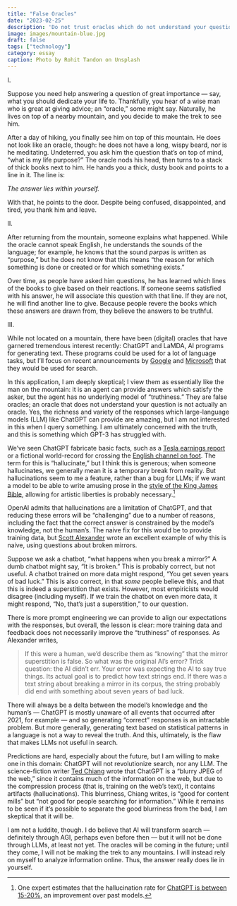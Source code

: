 ```yaml
---
title: "False Oracles"
date: "2023-02-25"
description: 'Do not trust oracles which do not understand your questions.'
image: images/mountain-blue.jpg
draft: false
tags: ["technology"]
category: essay
caption: Photo by Rohit Tandon on Unsplash
---
```



I. 

Suppose you need help answering a question of great importance — say, what you should dedicate your life to. Thankfully, you hear of a wise man who is great at giving advice; an “oracle,” some might say. Naturally, he lives on top of a nearby mountain, and you decide to make the trek to see him. 

After a day of hiking, you finally see him on top of this mountain. He does not look like an oracle, though: he does not have a long, wispy beard, nor is he meditating. Undeterred, you ask him the question that’s on top of mind, “what is my life purpose?” The oracle nods his head, then turns to a stack of thick books next to him. He hands you a thick, dusty book and points to a line in it. The line is:

_The answer lies within yourself._

With that, he points to the door. Despite being confused, disappointed, and tired, you thank him and leave.    

II. 

After returning from the mountain, someone explains what happened. While the oracle cannot speak English, he understands the sounds of the language; for example, he knows that the sound *pərpəs* is written as “purpose,” but he does not know that this means “the reason for which something is done or created or for which something exists.”

Over time, as people have asked him questions, he has learned which lines of the books to give based on their reactions. If someone seems satisfied with his answer, he will associate this question with that line. If they are not, he will find another line to give. Because people revere the books which these answers are drawn from, they believe the answers to be truthful. 

III.

While not located on a mountain, there have been (digital) oracles that have garnered tremendous interest recently: ChatGPT and LaMDA, AI programs for generating text. These programs could be used for a lot of language tasks, but I’ll focus on recent announcements by [Google](https://blog.google/technology/ai/bard-google-ai-search-updates/) and [Microsoft](https://blogs.microsoft.com/blog/2023/02/07/reinventing-search-with-a-new-ai-powered-microsoft-bing-and-edge-your-copilot-for-the-web/) that they would be used for search.

In this application, I am deeply skeptical; I view them as essentially like the man on the mountain: it is an agent can provide answers which satisfy the asker, but the agent has no underlying model of “truthiness.” They are false oracles; an oracle that does not understand your question is not actually an oracle. Yes, the richness and variety of the responses which large-language models (LLM) like ChatGPT can provide are amazing, but I am not interested in this when I query something. I am ultimately concerned with the truth, and this is something which GPT-3 has struggled with.

We’ve seen ChatGPT fabricate basic facts, such as a [Tesla earnings report](https://www.fastcompany.com/90819887/how-to-trick-openai-chat-gpt) or a fictional world-record for crossing the [English channel on foot](https://akhinoz.medium.com/the-hidden-dangers-of-chatgpt-and-how-to-prevent-artificial-hallucinations-206861105d0f). The term for this is “hallucinate,” but I think this is generous; when someone hallucinates, we generally mean it is a temporary break from reality. But hallucinations seem to me a feature, rather than a bug for LLMs; if we want a model to be able to write amusing prose in the [style of the King James Bible](https://twitter.com/tqbf/status/1598513757805858820?ref_src=twsrc%5Etfw%7Ctwcamp%5Etweetembed%7Ctwterm%5E1598513757805858820%7Ctwgr%5Ebeaf4ec9a2da61f297f133299ffb151fa4a96f45%7Ctwcon%5Es1_&ref_url=https%3A%2F%2Fwww.theatlantic.com%2Ftechnology%2Farchive%2F2022%2F12%2Fopenai-chatgpt-chatbot-messages%2F672411%2F), allowing for artistic liberties is probably necessary.[^1]

OpenAI admits that hallucinations are a limitation of ChatGPT, and that reducing these errors will be “challenging” due to a number of reasons, including the fact that the correct answer is constrained by the model’s knowledge, not the human’s. The naive fix for this would be to provide training data, but [Scott Alexander](https://astralcodexten.substack.com/p/elk-and-the-problem-of-truthful-ai) wrote an excellent example of why this is naive, using questions about broken mirrors.

Suppose we ask a chatbot, “what happens when you break a mirror?” A dumb chatbot might say, “It is broken.” This is probably correct, but not useful. A chatbot trained on more data might respond, “You get seven years of bad luck.” This is also correct, in that *some* people believe this, and that this is indeed a superstition that exists. However, most empiricists would disagree (including myself). If we train the chatbot on even more data, it might respond, “No, that’s just a superstition,” to our question.

There is more prompt engineering we can provide to align our expectations with the responses, but overall, the lesson is clear: more training data and feedback does not necessarily improve the “truthiness” of responses. As Alexander writes,


> If this were a human, we’d describe them as “knowing” that the mirror superstition is false. So what was the original AI’s error? Trick question: the AI didn’t err. Your error was expecting the AI to say true things. Its actual goal is to predict how text strings end. If there was a text string about breaking a mirror in its corpus, the string probably did end with something about seven years of bad luck.

There will always be a delta between the model’s knowledge and the human’s — ChatGPT is mostly unaware of all events that occurred after 2021, for example — and so generating “correct” responses is an intractable problem. But more generally, generating text based on statistical patterns in a language is not a way to reveal the truth. And this, ultimately, is the flaw that makes LLMs not useful in search.

Predictions are hard, especially about the future, but I am willing to make one in this domain: ChatGPT will not revolutionize search, nor any LLM. The science-fiction writer [Ted Chiang](https://www.newyorker.com/tech/annals-of-technology/chatgpt-is-a-blurry-jpeg-of-the-web) wrote that ChatGPT is a “blurry JPEG of the web,” since it contains much of the information on the web, but due to the compression process (that is, training on the web’s text), it contains artifacts (hallucinations). This blurriness, Chiang writes, is “good for content mills” but “not good for people searching for information.” While it remains to be seen if it’s possible to separate the good blurriness from the bad, I am skeptical that it will be.

I am not a luddite, though. I do believe that AI will transform search — definitely through AGI, perhaps even before then — but it will not be done through LLMs, at least not yet. The oracles will be coming in the future; until they come, I will not be making the trek to any mountains. I will instead rely on myself to analyze information online. Thus, the answer really does lie in yourself. 


[^1]:
     One expert estimates that the hallucination rate for [ChatGPT is between 15-20%](https://www.datanami.com/2023/01/17/hallucinations-plagiarism-and-chatgpt/), an improvement over past models.
